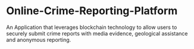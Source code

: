 # Online-Crime-Reporting-Platform
An Application that leverages blockchain technology to allow users to securely submit crime reports with media evidence, geological assistance and anonymous reporting.
